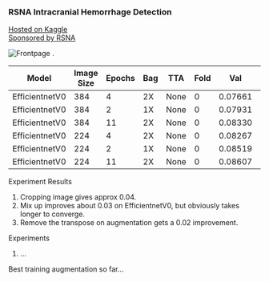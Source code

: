 ### RSNA Intracranial Hemorrhage Detection
  
[Hosted on Kaggle](https://www.kaggle.com/c/rsna-intracranial-hemorrhage-detection/overview)  
[Sponsored by RSNA](https://www.rsna.org/)   
   
![Frontpage](https://www.researchgate.net/profile/Sandiya_Bindroo/publication/326537078/figure/fig1/AS:650818105663489@1532178536539/Magnetic-resonance-imaging-MRI-of-the-brain-showing-scattered-punctate-infarcts-in-the.png) . 

| Model          |Image Size|Epochs|Bag|TTA |Fold|Val     |LB    |Comment                          |
| ---------------|----------|------|---|----|----|--------|------|---------------------------------|
| EfficientnetV0 |384       |4     |2X |None|0   |0.07661 |0.085 |                                 |
| EfficientnetV0 |384       |2     |1X |None|0   |0.07931 |0.088 |                                 |
| EfficientnetV0 |384       |11    |2X |None|0   |0.08330 |0.093 |                                 |
| EfficientnetV0 |224       |4     |2X |None|0   |0.08267 |????  |                                 |
| EfficientnetV0 |224       |2     |1X |None|0   |0.08519 |????  |                                 |
| EfficientnetV0 |224       |11    |2X |None|0   |0.08607 |????  |                                 |

Experiment Results
1. Cropping image gives approx 0.04. 
2. Mix up improves about 0.03 on EfficientnetV0, but obviously takes longer to converge.
3. Remove the transpose on augmentation gets a 0.02 improvement. 

Experiments
1. ...

Best training augmentation so far...
```
```
